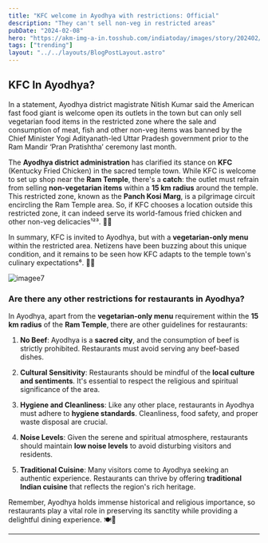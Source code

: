```yaml
---
title: "KFC welcome in Ayodhya with restrictions: Official"
description: "They can't sell non-veg in restricted areas"
pubDate: "2024-02-08"
hero: "https://akm-img-a-in.tosshub.com/indiatoday/images/story/202402/kfc-in-ayodhya-071212933-16x9_0.jpg?VersionId=gmj0Y8r3FqebUYENR6agjocoY.DO7nu7&size=690:388"
tags: ["trending"]
layout: "../../layouts/BlogPostLayout.astro"
---
```

## KFC In Ayodhya?
In a statement, Ayodhya district magistrate Nitish Kumar said the American fast food giant is welcome open its outlets in the town but can only sell vegetarian food items in the restricted zone where the sale and consumption of meat, fish and other non-veg items was banned by the Chief Minister Yogi Adityanath-led Uttar Pradesh government prior to the Ram Mandir ‘Pran Pratishtha’ ceremony last month.

The **Ayodhya district administration** has clarified its stance on **KFC** (Kentucky Fried Chicken) in the sacred temple town. While KFC is welcome to set up shop near the **Ram Temple**, there's a **catch**: the outlet must refrain from selling **non-vegetarian items** within a **15 km radius** around the temple. This restricted zone, known as the **Panch Kosi Marg**, is a pilgrimage circuit encircling the Ram Temple area. So, if KFC chooses a location outside this restricted zone, it can indeed serve its world-famous fried chicken and other non-veg delicacies¹²³. 🍗🌱

In summary, KFC is invited to Ayodhya, but with a **vegetarian-only menu** within the restricted area. Netizens have been buzzing about this unique condition, and it remains to be seen how KFC adapts to the temple town's culinary expectations⁶. 🍔🌿

![imagee7](https://thefederal.com/h-upload/2024/02/07/429475-istock-458632245.webp)
### Are there any other restrictions for restaurants in Ayodhya?
In Ayodhya, apart from the **vegetarian-only menu** requirement within the **15 km radius** of the **Ram Temple**, there are other guidelines for restaurants:

1. **No Beef**: Ayodhya is a **sacred city**, and the consumption of beef is strictly prohibited. Restaurants must avoid serving any beef-based dishes.

2. **Cultural Sensitivity**: Restaurants should be mindful of the **local culture and sentiments**. It's essential to respect the religious and spiritual significance of the area.

3. **Hygiene and Cleanliness**: Like any other place, restaurants in Ayodhya must adhere to **hygiene standards**. Cleanliness, food safety, and proper waste disposal are crucial.

4. **Noise Levels**: Given the serene and spiritual atmosphere, restaurants should maintain **low noise levels** to avoid disturbing visitors and residents.

5. **Traditional Cuisine**: Many visitors come to Ayodhya seeking an authentic experience. Restaurants can thrive by offering **traditional Indian cuisine** that reflects the region's rich heritage.

Remember, Ayodhya holds immense historical and religious importance, so restaurants play a vital role in preserving its sanctity while providing a delightful dining experience. 🍽️🌟

---
